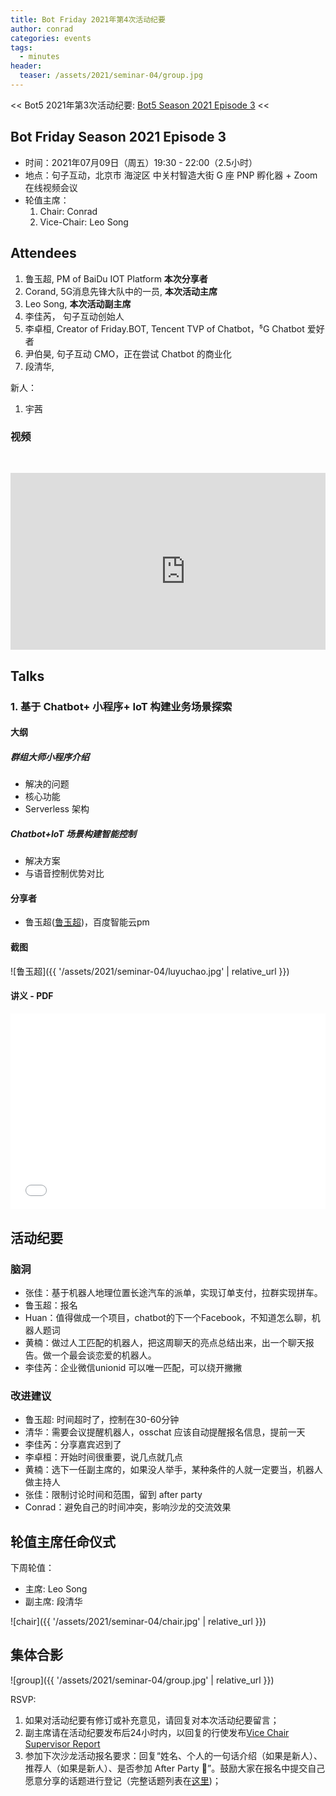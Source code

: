 ```yaml
---
title: Bot Friday 2021年第4次活动纪要
author: conrad
categories: events
tags:
  - minutes
header:
  teaser: /assets/2021/seminar-04/group.jpg
---
```


<< Bot5 2021年第3次活动纪要: [Bot5 Season 2021 Episode 3](http://www.bot5.ml/events/seminar-minutes-2021-03/) <<

## Bot Friday Season 2021 Episode 3

- 时间：2021年07月09日（周五）19:30 - 22:00（2.5小时）
- 地点：句子互动，北京市 海淀区 中关村智造大街 G 座 PNP 孵化器 + Zoom在线视频会议
- 轮值主席：
    1. Chair: Conrad
    2. Vice-Chair: Leo Song

## Attendees

1. 鲁玉超, PM of BaiDu IOT Platform **本次分享者**
2. Corand, 5G消息先锋大队中的一员, **本次活动主席**
3. Leo Song, **本次活动副主席**
4. 李佳芮， 句子互动创始人
5. 李卓桓, Creator of Friday.BOT, Tencent TVP of Chatbot，⁵G Chatbot 爱好者
6. 尹伯昊, 句子互动 CMO，正在尝试 Chatbot 的商业化
7. 段清华,  

新人：

1. 宇茜

### 视频

<div class="video-container" style="
    position: relative;
    padding-bottom:56.25%;
    padding-top:30px;
    height:0;
    overflow:hidden;
">
<iframe width="560" height="315" src="https://www.youtube.com/embed/MuL-MzvqC-k" frameborder="0" allow="accelerometer; autoplay; clipboard-write; encrypted-media; gyroscope; picture-in-picture" allowfullscreen></iframe>
</div>

## Talks

### 1. 基于 Chatbot+ 小程序+ IoT 构建业务场景探索

#### 大纲

##### 群组大师小程序介绍

- 解决的问题
- 核心功能
- Serverless 架构

##### Chatbot+IoT 场景构建智能控制

- 解决方案
- 与语音控制优势对比

#### 分享者

- 鲁玉超([鲁玉超](https://github.com/IronConrad))，百度智能云pm

#### 截图

![鲁玉超]({{ '/assets/2021/seminar-04/luyuchao.jpg' | relative_url }})

#### 讲义 - PDF

<div class="video-container" style="
    position: relative;
    padding-bottom:56.25%;
    padding-top:30px;
    height:0;
    overflow:hidden;
">
  <iframe
    src='{{ '/assets/js/viewer-js/#/assets/2021/seminar-04/luyuchao.pdf' | relative_url }}'
    width='560'
    height='315'
    allowfullscreen
    webkitallowfullscreen
    frameborder="0"
    style="
      position: absolute;
      top:0;
      left:0;
      width:100%;
      height:100%;
    "
  ></iframe>
</div>

## 活动纪要

### 脑洞

- 张佳：基于机器人地理位置长途汽车的派单，实现订单支付，拉群实现拼车。
- 鲁玉超：报名
- Huan：值得做成一个项目，chatbot的下一个Facebook，不知道怎么聊，机器人题词
- 黄楠：做过人工匹配的机器人，把这周聊天的亮点总结出来，出一个聊天报告。做一个最会谈恋爱的机器人。
- 李佳芮：企业微信unionid 可以唯一匹配，可以绕开撇撇

### 改进建议

- 鲁玉超: 时间超时了，控制在30-60分钟
- 清华：需要会议提醒机器人，osschat 应该自动提醒报名信息，提前一天
- 李佳芮：分享嘉宾迟到了
- 李卓桓：开始时间很重要，说几点就几点
- 黄楠：选下一任副主席的，如果没人举手，某种条件的人就一定要当，机器人做主持人
- 张佳：限制讨论时间和范围，留到 after party
- Conrad：避免自己的时间冲突，影响沙龙的交流效果

## 轮值主席任命仪式

下周轮值：

- 主席: Leo Song
- 副主席: 段清华

![chair]({{ '/assets/2021/seminar-04/chair.jpg' | relative_url }})

## 集体合影

![group]({{ '/assets/2021/seminar-04/group.jpg' | relative_url }})

RSVP:

1. 如果对活动纪要有修订或补充意见，请回复对本次活动纪要留言；
2. 副主席请在活动纪要发布后24小时内，以回复的行使发布[Vice Chair Supervisor Report](/manuals/chair/#vice-chair-supervisor-report)
3. 参加下次沙龙活动报名要求：回复“姓名、个人的一句话介绍（如果是新人）、推荐人（如果是新人）、是否参加 After Party 🍻”。鼓励大家在报名中提交自己愿意分享的话题进行登记（完整话题列表在[这里](https://www.bot5.ml/talks/))；
